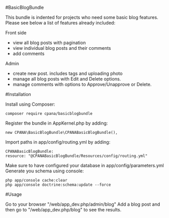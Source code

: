#BasicBlogBundle

This bundle is indented for projects who need some basic blog features. Please see below a list of features already included:

Front side
- view all blog posts with pagination
- view individual blog posts and their comments
- add comments

Admin
- create new post. includes tags and uploading photo
- manage all blog posts with Edit and Delete options.
- manage comments with options to Approve/Unapprove or Delete.

#Installation

Install using Composer:

	composer require cpana/basicblogbundle

Register the bundle in AppKernel.php by adding:

	new CPANA\BasicBlogBundle\CPANABasicBlogBundle(),

Import paths in app/config/routing.yml by adding:

    CPANABasicBlogBundle:
    resource: "@CPANABasicBlogBundle/Resources/config/routing.yml"

Make sure to have configured your database in app/config/parameters.yml
Generate you schema using console:

	php app/console cache:clear
	php app/console doctrine:schema:update --force

#Usage

Go to your browser "<your website>/web/app_dev.php/admin/blog"
Add a blog post and then go to "<your website>/web/app_dev.php/blog" to see the results.
